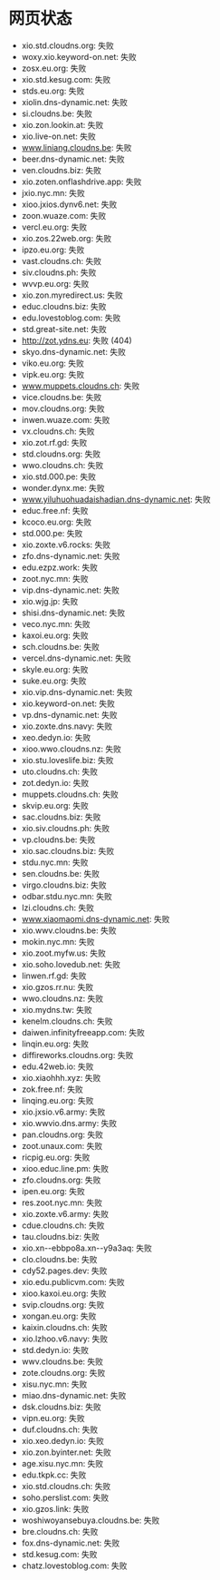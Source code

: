 # 网页状态
- xio.std.cloudns.org: 失败
- woxy.xio.keyword-on.net: 失败
- zosx.eu.org: 失败
- xio.std.kesug.com: 失败
- stds.eu.org: 失败
- xiolin.dns-dynamic.net: 失败
- si.cloudns.be: 失败
- xio.zon.lookin.at: 失败
- xio.live-on.net: 失败
- www.liniang.cloudns.be: 失败
- beer.dns-dynamic.net: 失败
- ven.cloudns.biz: 失败
- xio.zoten.onflashdrive.app: 失败
- jxio.nyc.mn: 失败
- xioo.jxios.dynv6.net: 失败
- zoon.wuaze.com: 失败
- vercl.eu.org: 失败
- xio.zos.22web.org: 失败
- ipzo.eu.org: 失败
- vast.cloudns.ch: 失败
- siv.cloudns.ph: 失败
- wvvp.eu.org: 失败
- xio.zon.myredirect.us: 失败
- educ.cloudns.biz: 失败
- edu.lovestoblog.com: 失败
- std.great-site.net: 失败
- http://zot.ydns.eu: 失败 (404)
- skyo.dns-dynamic.net: 失败
- viko.eu.org: 失败
- vipk.eu.org: 失败
- www.muppets.cloudns.ch: 失败
- vice.cloudns.be: 失败
- mov.cloudns.org: 失败
- inwen.wuaze.com: 失败
- vx.cloudns.ch: 失败
- xio.zot.rf.gd: 失败
- std.cloudns.org: 失败
- wwo.cloudns.ch: 失败
- xio.std.000.pe: 失败
- wonder.dynx.me: 失败
- www.yiluhuohuadaishadian.dns-dynamic.net: 失败
- educ.free.nf: 失败
- kcoco.eu.org: 失败
- std.000.pe: 失败
- xio.zoxte.v6.rocks: 失败
- zfo.dns-dynamic.net: 失败
- edu.ezpz.work: 失败
- zoot.nyc.mn: 失败
- vip.dns-dynamic.net: 失败
- xio.wjg.jp: 失败
- shisi.dns-dynamic.net: 失败
- veco.nyc.mn: 失败
- kaxoi.eu.org: 失败
- sch.cloudns.be: 失败
- vercel.dns-dynamic.net: 失败
- skyle.eu.org: 失败
- suke.eu.org: 失败
- xio.vip.dns-dynamic.net: 失败
- xio.keyword-on.net: 失败
- vp.dns-dynamic.net: 失败
- xio.zoxte.dns.navy: 失败
- xeo.dedyn.io: 失败
- xioo.wwo.cloudns.nz: 失败
- xio.stu.loveslife.biz: 失败
- uto.cloudns.ch: 失败
- zot.dedyn.io: 失败
- muppets.cloudns.ch: 失败
- skvip.eu.org: 失败
- sac.cloudns.biz: 失败
- xio.siv.cloudns.ph: 失败
- vp.cloudns.be: 失败
- xio.sac.cloudns.biz: 失败
- stdu.nyc.mn: 失败
- sen.cloudns.be: 失败
- virgo.cloudns.biz: 失败
- odbar.stdu.nyc.mn: 失败
- lzi.cloudns.ch: 失败
- www.xiaomaomi.dns-dynamic.net: 失败
- xio.wwv.cloudns.be: 失败
- mokin.nyc.mn: 失败
- xio.zoot.myfw.us: 失败
- xio.soho.lovedub.net: 失败
- linwen.rf.gd: 失败
- xio.gzos.rr.nu: 失败
- wwo.cloudns.nz: 失败
- xio.mydns.tw: 失败
- kenelm.cloudns.ch: 失败
- daiwen.infinityfreeapp.com: 失败
- linqin.eu.org: 失败
- diffireworks.cloudns.org: 失败
- edu.42web.io: 失败
- xio.xiaohhh.xyz: 失败
- zok.free.nf: 失败
- linqing.eu.org: 失败
- xio.jxsio.v6.army: 失败
- xio.wwvio.dns.army: 失败
- pan.cloudns.org: 失败
- zoot.unaux.com: 失败
- ricpig.eu.org: 失败
- xioo.educ.line.pm: 失败
- zfo.cloudns.org: 失败
- ipen.eu.org: 失败
- res.zoot.nyc.mn: 失败
- xio.zoxte.v6.army: 失败
- cdue.cloudns.ch: 失败
- tau.cloudns.biz: 失败
- xio.xn--ebbpo8a.xn--y9a3aq: 失败
- clo.cloudns.be: 失败
- cdy52.pages.dev: 失败
- xio.edu.publicvm.com: 失败
- xioo.kaxoi.eu.org: 失败
- svip.cloudns.org: 失败
- xongan.eu.org: 失败
- kaixin.cloudns.ch: 失败
- xio.lzhoo.v6.navy: 失败
- std.dedyn.io: 失败
- wwv.cloudns.be: 失败
- zote.cloudns.org: 失败
- xisu.nyc.mn: 失败
- miao.dns-dynamic.net: 失败
- dsk.cloudns.biz: 失败
- vipn.eu.org: 失败
- duf.cloudns.ch: 失败
- xio.xeo.dedyn.io: 失败
- xio.zon.byinter.net: 失败
- age.xisu.nyc.mn: 失败
- edu.tkpk.cc: 失败
- xio.std.cloudns.ch: 失败
- soho.perslist.com: 失败
- xio.gzos.link: 失败
- woshiwoyansebuya.cloudns.be: 失败
- bre.cloudns.ch: 失败
- fox.dns-dynamic.net: 失败
- std.kesug.com: 失败
- chatz.lovestoblog.com: 失败
